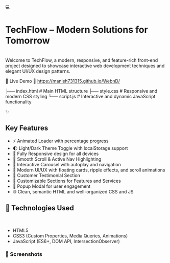 💻 <h1>TechFlow – Modern Solutions for Tomorrow</h1><br>
Welcome to TechFlow, a modern, responsive, and feature-rich front-end project designed to showcase interactive web development techniques and elegant UI/UX design patterns.

🌟 Live Demo
🔗 https://manish731315.github.io/WebnD/

├── index.html       # Main HTML structure
├── style.css        # Responsive and modern CSS styling
└── script.js        # Interactive and dynamic JavaScript functionality

✨<h2> Key Features</h2>
<ul>
  <li>⚡ Animated Loader with percentage progress</li>
   <li>🌓 Light/Dark Theme Toggle with localStorage support</li>
   <li>📱 Fully Responsive design for all devices</li>
   <li>🧭 Smooth Scroll & Active Nav Highlighting</li>
   <li>🎠 Interactive Carousel with autoplay and navigation</li>
   <li>🎨 Modern UI/UX with floating cards, ripple effects, and scroll animations</li>
   <li>💬 Customer Testimonial Section</li>
   <li>🔧 Customizable Sections for Features and Services</li>
   <li>📩 Popup Modal for user engagement</li>
   <li>🌐 Clean, semantic HTML and well-organized CSS and JS</li>
</ul>

<h2>🧠 Technologies Used</h2>
<br>
<ul>
  <li>HTML5</li>
  <li>CSS3 (Custom Properties, Media Queries, Animations)</li>
  <li>JavaScript (ES6+, DOM API, IntersectionObserver)</li>
</ul>

<h3>📸 Screenshots</h3>
<img src="">




















